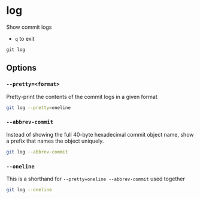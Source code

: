 # log

Show commit logs

- `q` to exit

```
git log
```

## Options

### `--pretty=<format>`

Pretty-print the contents of the commit logs in a given format

```sh
git log --pretty=oneline
```

### `--abbrev-commit`

Instead of showing the full 40-byte hexadecimal commit object name, show a prefix that names the object uniquely.

```sh
git log --abbrev-commit
```

### `--oneline`

This is a shorthand for `--pretty=oneline --abbrev-commit` used together

```sh
git log --oneline
```
